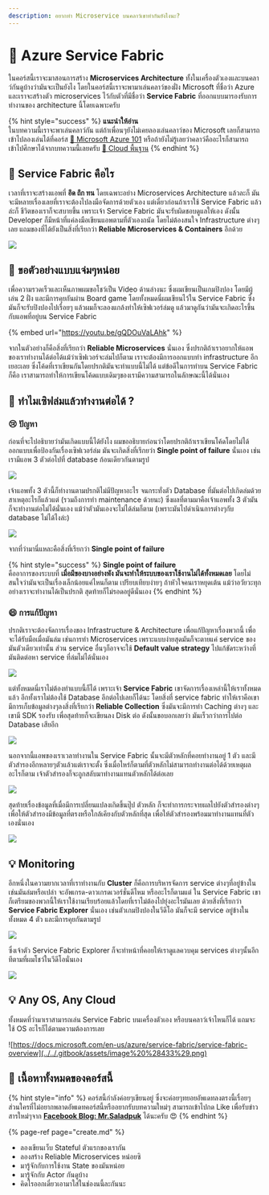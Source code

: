 ```yaml
---
description: อยากทำ Microservice บนคลาว์เขาทำกันยังไงนะ?
---
```


# 👶 Azure Service Fabric

ในคอร์สนี้เราจะมาสอนการสร้าง **Microservices Architecture** ทั้งในเครื่องตัวเองและบนคลาว์กันดูบ้างว่ามันจะเป็นยังไง โดยในคอร์สนี้เราจะพามาเล่นคลาว์ของฝั่ง Microsoft ที่ชื่อว่า Azure และเราจะสร้างตัว microservices ไว้กับตัวที่มีชื่อว่า **Service Fabric** ที่ออกแบบมารองรับการทำงานของ architecture นี้โดยเฉพาะครับ

{% hint style="success" %}
**แนะนำให้อ่าน**  
ในบทความนี้เราจะพาเล่นคลาว์กัน แต่ถ้าเพื่อนๆยังไม่เคยลองเล่นคลาว์ของ Microsoft เลยก็สามารถเข้าไปลองเล่นได้ที่คอร์ส [👶 Microsoft Azure 101](https://saladpuk.gitbook.io/learn/cloud/azure101) หรือถ้ายังไม่รู้เลยว่าคลาว์คืออะไรก็สามารถเข้าไปศึกษาได้จากบทความนี้เลยครับ [👶 Cloud พื้นฐาน](https://saladpuk.gitbook.io/learn/basic/cloud101)
{% endhint %}

## 🤔 Service Fabric คือไร

เวลาที่เราจะสร้างแอพที่ **อึด ถึก ทน** โดยเฉพาะอย่าง Microservices Architecture แล้วละก็ มันจะมีหลายเรื่องเลยที่เราจะต้องไปลงมือจัดการด้วยตัวเอง แต่เดี๋ยวก่อนถ้าเราใช้ Service Fabric แล้วล่ะก็ ชีวิตของเราก็จะสบายขึ้น เพราะเจ้า Service Fabric มันจะรับผิดชอบดูแลให้เอง ดังนั้น Developer ก็มีหน้าที่แค่ลงมือเขียนแอพตามที่ตัวเองถนัด โดยไม่ต้องสนใจ Infrastructure ต่างๆเลย แถมของที่ได้ยังเป็นสิ่งที่เรียกว่า **Reliable Microservices & Containers** อีกด้วย

![](../../.gitbook/assets/image%20%28507%29.png)

## 🤔 ขอตัวอย่างแบบแจ่มๆหน่อย

เพื่อความรวดเร็วและเห็นภาพผมขอโชว์เป็น Video ด้านล่างนะ ซึ่งผมเขียนเป็นเกมปิงปอง โดยมีผู้เล่น 2 ฝั่ง และมีการคุยกันผ่าน Board game โดยทั้งหมดนี่ผมเขียนไว้ใน Service Fabric ซึ่งมันก็จะรับปิงปองไปเรื่อยๆ แล้วผมก็จะลองแกล้งทำให้เซิฟเวอร์ล่มดู แล้วมาดูกันว่ามันจะเกิดอะไรขึ้นกับแอพที่อยู่บน Service Fabric

{% embed url="https://youtu.be/gQDOuVaLAhk" %}

จากในตัวอย่างก็คือสิ่งที่เรียกว่า **Reliable Microservices** นั่นเอง ซึ่งปรกติถ้าเราอยากให้แอพของเราทำงานได้ต่อได้แม้ว่าเซิฟเวอร์จะล่มไปก็ตาม เราจะต้องมีการออกแบบทำ infrastructure อีกเยอะเลย ซึ่งโค้ดที่เราเขียนกันโดยปรกติมันจะทำแบบนี้ไม่ได้ แต่ข้อดีในการทำบน Service Fabric ก็คือ เราสามารถทำให้การเขียนโค้ดแบบเดิมๆของเรามีความสามารถในลักษณะนี้ได้นั่นเอง

## 🤔 ทำไมเซิฟล่มแล้วทำงานต่อได้ ?

### 😢 ปัญหา

ก่อนที่จะไปอธิบายว่ามันเกิดแบบนี้ได้ยังไง ผมขออธิบายก่อนว่าโดยปรกติถ้าเราเขียนโค้ดโดยไม่ได้ออกแบบเพื่อป้องกันเรื่องเซิฟเวอร์ล่ม มันจะเกิดสิ่งที่เรีกยว่า **Single point of failure** นั่นเอง เช่น เรามีแอพ 3 ตัวต่อไปที่ database ก้อนเดียวกันตามรูป

![](../../.gitbook/assets/image%20%28333%29.png)

เจ้าแอพทั้ง 3 ตัวนี้ก็ทำงานตามปรกติไม่มีปัญหาอะไร จนกระทั่งตัว Database ที่มันต่อไปเกิดล่มด้วยสาเหตุอะไรก็แล้วแต่ \(รวมถึงการทำ maintenance ด้วยนะ\) ซึ่งผลที่ตามมาคือเจ้าแอพทั้ง 3 ตัวมันก็จะทำงานต่อไม่ได้นั่นเอง แม้ว่าตัวมันเองจะไม่ได้ล่มก็ตาม \(เพราะมันไปดำเนินการต่างๆกับ database ไม่ได้ไงล่ะ\)

![](../../.gitbook/assets/image%20%28155%29.png)

จากที่ว่ามานี่แหละคือสิ่งที่เรียกว่า **Single point of failure**

{% hint style="success" %}
**Single point of failure**  
คืออาการของระบบที่ **เมื่อมีของบางอย่างพัง มันจะทำให้ระบบของเราใช้งานไม่ได้ทั้งหมดเลย** โดยไม่สนใจว่ามันจะเป็นเรื่องเล็กน้อยแค่ไหนก็ตาม เปรียบเทียบง่ายๆ ถ้าหัวใจคนเราหยุดเต้น แม้ว่าอวัยวะทุกอย่างเราจะทำงานได้เป็นปรกติ สุดท้ายก็ไม่รอดอยู่ดีนั่นเอง
{% endhint %}

### 😄 การแก้ปัญหา

ปรกติเราจะต้องจัดการเรื่องของ Infrastructure & Architecture เพื่อแก้ปัญหาเรื่องพวกนี้ เพื่อจะได้รับมือเมื่อมันล่ม เช่นการทำ Microservices เพราะแบบง่ายสุดมันก็จะตายแค่ service ของมันตัวเดียวเท่านั้น ส่วน service อื่นๆก็อาจจะใช้ **Default value strategy** ไปแก้ขัดระหว่างที่มันติดต่อหา service ที่ล่มไม่ได้นั่นเอง

![](../../.gitbook/assets/image%20%28497%29.png)

แต่ทั้งหมดนี่เราไม่ต้องทำแบบนี้ก็ได้ เพราะเจ้า **Service Fabric** เขาจัดการเรื่องเหล่านี้ให้เราทั้งหมดแล้ว อีกทั้งเราไม่ต้องใช้ Database อีกต่อไปเลยก็ได้นะ โดยสิ่งที่ service fabric ทำให้เราคือเขามีการเก็บข้อมูลต่างๆลงสิ่งที่เรียกว่า **Reliable Collection** ซึ่งมันจะมีการทำ Caching ต่างๆ และเขามี SDK รองรับ เพื่อสุดท้ายก็จะเขียนลง Disk ต่อ ดังนั้นขอบอกเลยว่า มันเร็วกว่าการไปต่อ Database เสียอีก

![](../../.gitbook/assets/image%20%28558%29.png)

นอกจากนี้แอพของเราเวลาทำงานใน Service Fabric นั้นจะมีตัวหลักที่คอยทำงานอยู่ 1 ตัว และมีตัวสำรองอีกหลายๆตัวแล้วแต่เราจะตั้ง ซึ่งเมื่อไหร่ก็ตามที่ตัวหลักไม่สามารถทำงานต่อได้ด้วยเหตุผลอะไรก็ตาม เจ้าตัวสำรองก็จะถูกสลับมาทำงานแทนตัวหลักได้ต่อเลย

![](../../.gitbook/assets/image%20%2829%29.png)

สุดท้ายเรื่องข้อมูลที่เมื่อมีการเปลี่ยนแปลงเกิดขึ้นปุ๊ป ตัวหลัก ก็จะทำการกระจายผลไปยังตัวสำรองต่างๆ เพื่อให้ตัวสำรองมีข้อมูลที่ตรงหรือใกล้เคียงกับตัวหลักที่สุด เพื่อให้ตัวสำรองพร้อมมาทำงานแทนที่ตัวเองนั่นเอง

![](../../.gitbook/assets/image%20%28689%29.png)

## 💡 Monitoring

อีกหนึ่งในความยากเวลาที่เราทำงานกับ **Cluster** ก็คือการบริหารจัดการ service ต่างๆที่อยู่ข้างใน เช่นมันล่มหรือเปล่า จะอัพเกรด-ดาวเกรดเวอร์ชั่นดีไหม หรืออะไรก็ตามแต่ ใน Service Fabric เขาก็เตรียมของพวกนี้ให้เราใช้งานเรียบร้อยแล้วโดยที่เราไม่ต้องไปยุ่งอะไรมันเลย ด้วยสิ่งที่เรียกว่า **Service Fabric Explorer** นั่นเอง เช่นตัวเกมปิงปองในวีดีโอ มันก็จะมี service อยู่ข้างในทั้งหมด 4 ตัว และมีการคุยกันตามรูป

![](../../.gitbook/assets/image%20%28131%29.png)

ซึ่งเจ้าตัว Service Fabric Explorer ก็จะทำหน้าที่คอยให้เราดูแลควบคุม services ต่างๆนั้นอีกทีตามที่ผมโชว์ในวีดีโอนั่นเอง

![](../../.gitbook/assets/image%20%2847%29.png)

## 💡 Any OS, Any Cloud

ทั้งหมดที่ว่ามาเราสามารถเล่น Service Fabric บนเครื่องตัวเอง หรือบนคลาว์เจ้าไหนก็ได้ แถมจะใช้ OS อะไรก็ได้ตามความต้องการเลย

![https://docs.microsoft.com/en-us/azure/service-fabric/service-fabric-overview](../../.gitbook/assets/image%20%28433%29.png)

## 🧭 เนื้อหาทั้งหมดของคอร์สนี้

{% hint style="info" %}
คอร์สนี้กำลังค่อยๆเขียนอยู่ ซึ่งจะค่อยๆทยอยอัพเดทลงตรงนี้เรื่อยๆ ส่วนใครที่ไม่อยากพลาดอัพเดทคอร์สนี้หรืออยากรับบทความใหม่ๆ สามารถเข้าไปกด Like เพื่อรับข่าวสารใหม่ๆจาก [**Facebook Blog: Mr.Saladpuk**](https://www.facebook.com/mr.saladpuk) ได้นะครับ 😍
{% endhint %}

{% page-ref page="create.md" %}

* ลองเขียนเว็บ Stateful ตัวแรกของเรากัน
* ลองสร้าง Reliable Microservices หน่อยซิ
* มารู้จักกับการใช้งาน State ของมันหน่อย
* มารู้จักกับ Actor กันดูบ้าง
* คิดไรออกเดี๋ยวเอามาใส่ในช่องนนี้ละกันนะ

